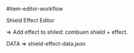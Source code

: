 #item-editor-workflow 

Shield Effect Editor 

=> Add effect to shiled:
combuen shield + effect.

DATA =>  shield-effect-data.json 